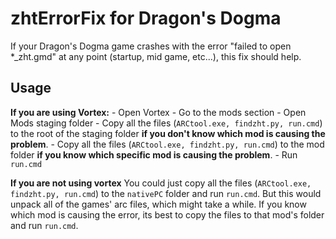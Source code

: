 # zhtErrorFix for Dragon's Dogma

If your Dragon's Dogma game crashes with the error "failed to open *_zht.gmd" at any point (startup, mid game, etc...), this fix should help.

## Usage

**If you are using Vortex:**
    - Open Vortex
    - Go to the mods section
    - Open Mods staging folder
    - Copy all the files (`ARCtool.exe, findzht.py, run.cmd`) to the root of the staging folder **if you don't know which mod is causing the problem**.
    - Copy all the files (`ARCtool.exe, findzht.py, run.cmd`) to the mod folder **if you know which specific mod is causing the problem**.
    - Run `run.cmd`

**If you are not using vortex**
You could just copy all the files (`ARCtool.exe, findzht.py, run.cmd`) to the `nativePC` folder and run `run.cmd`. But this would unpack all of the games' arc files, which might take a while. If you know which mod is causing the error, its best to copy the files to that mod's folder and run `run.cmd`.